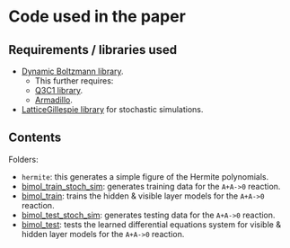 # Code used in the paper

## Requirements / libraries used

* [Dynamic Boltzmann library](https://github.com/smrfeld/DynamicBoltzmann).
	* This further requires:
	* [Q3C1 library](https://github.com/smrfeld/Q3-C1-Finite-Elements).
	* [Armadillo](http://arma.sourceforge.net).
* [LatticeGillespie library](https://github.com/smrfeld/LatticeGillespieCpp) for stochastic simulations.

## Contents

Folders:
* `hermite`: this generates a simple figure of the Hermite polynomials.
* [bimol_train_stoch_sim](bimol_train_stoch_sim): generates training data for the `A+A->0` reaction.
* [bimol_train](bimol_train): trains the hidden & visible layer models for the `A+A->0` reaction.
* [bimol_test_stoch_sim](bimol_test_stoch_sim): generates testing data for the `A+A->0` reaction.
* [bimol_test](bimol_test): tests the learned differential equations system for visible & hidden layer models for the `A+A->0` reaction.
